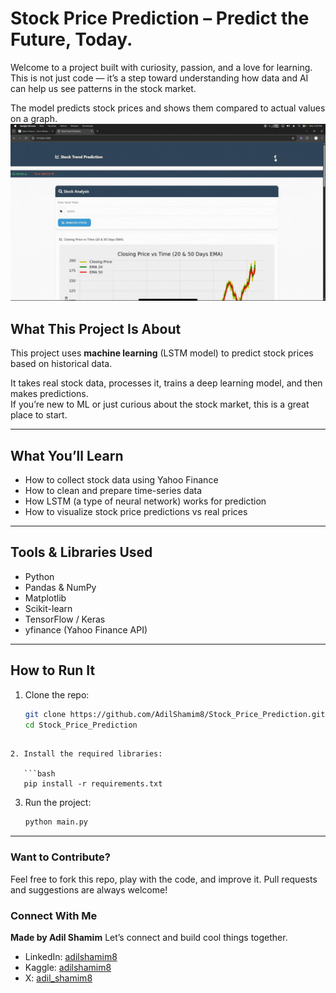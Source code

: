 # Stock Price Prediction – Predict the Future, Today.

Welcome to a project built with curiosity, passion, and a love for learning.  
This is not just code — it’s a step toward understanding how data and AI can help us see patterns in the stock market.

The model predicts stock prices and shows them compared to actual values on a graph.
![Output](OutPut.gif)

## What This Project Is About

This project uses **machine learning** (LSTM model) to predict stock prices based on historical data.

It takes real stock data, processes it, trains a deep learning model, and then makes predictions.  
If you’re new to ML or just curious about the stock market, this is a great place to start.

---

## What You’ll Learn

- How to collect stock data using Yahoo Finance
- How to clean and prepare time-series data
- How LSTM (a type of neural network) works for prediction
- How to visualize stock price predictions vs real prices

---

## Tools & Libraries Used

- Python  
- Pandas & NumPy  
- Matplotlib  
- Scikit-learn  
- TensorFlow / Keras  
- yfinance (Yahoo Finance API)

---

## How to Run It

1. Clone the repo:
   ```bash
   git clone https://github.com/AdilShamim8/Stock_Price_Prediction.git
   cd Stock_Price_Prediction
```

2. Install the required libraries:

   ```bash
   pip install -r requirements.txt
   ```

3. Run the project:

   ```bash
   python main.py
   ```
---

### Want to Contribute?

Feel free to fork this repo, play with the code, and improve it.
Pull requests and suggestions are always welcome!

### Connect With Me

**Made by Adil Shamim**
Let’s connect and build cool things together.

* LinkedIn: [adilshamim8](https://www.linkedin.com/in/adilshamim8)
* Kaggle: [adilshamim8](https://www.kaggle.com/adilshamim8)
* X: [adil_shamim8](https://x.com/adil_shamim8)
